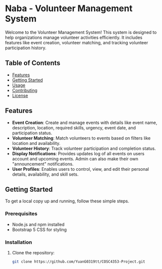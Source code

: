 # Naba - Volunteer Management System

Welcome to the Volunteer Management System! This system is designed to help organizations manage volunteer activities efficiently. It includes features like event creation, volunteer matching, and tracking volunteer participation history.

## Table of Contents
- [Features](#features)
- [Getting Started](#getting-started)
- [Usage](#usage)
- [Contributing](#contributing)
- [License](#license)

## Features
- **Event Creation**: Create and manage events with details like event name, description, location, required skills, urgency, event date, and participation status.
- **Volunteer Matching**: Match volunteers to events based on filters like location and availability.
- **Volunteer History**: Track volunteer participation and completion status.
- **Display Notifications**: Provides updates log of all events on users account and upcoming events. Admin can also make their own "announcement" notifications.
- **User Profiles**: Enables users to control, view, and edit their personal details, availability, and skill sets.

## Getting Started
To get a local copy up and running, follow these simple steps.

### Prerequisites
- Node.js and npm installed
- Bootstrap 5 CSS for styling

### Installation
1. Clone the repository:
   ```bash
   git clone https://github.com/YuanG0319tt/COSC4353-Project.git
